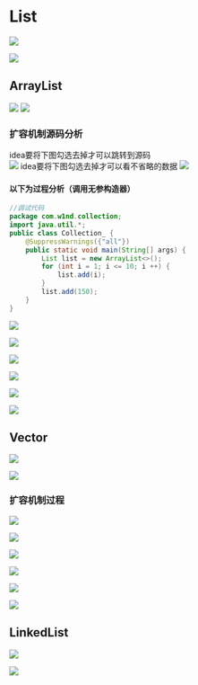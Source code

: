 # List

![](image/2021-10-15-13-17-39.png)

![](image/2021-10-15-13-31-51.png)
## ArrayList
![](image/2021-10-15-13-43-31.png)
![](image/2021-10-15-13-48-11.png)
### 扩容机制源码分析

  idea要将下图勾选去掉才可以跳转到源码  
![](image/2021-10-15-14-24-47.png)
  idea要将下图勾选去掉才可以看不省略的数据
![](image/2021-10-15-14-25-46.png)
#### 以下为过程分析（调用无参构造器）

```java
//调试代码
package com.w1nd.collection;
import java.util.*;
public class Collection_ {
    @SuppressWarnings({"all"})
    public static void main(String[] args) {
        List list = new ArrayList<>();
        for (int i = 1; i <= 10; i ++) {
            list.add(i);
        }
        list.add(150);
    }
}
```

![](image/2021-10-15-14-27-23.png)

![](image/2021-10-15-14-28-29.png)

![](image/2021-10-15-14-29-12.png)

![](image/2021-10-15-14-30-59.png)

![](image/2021-10-15-14-32-18.png)

![](image/2021-10-15-14-34-34.png)

## Vector
![](image/2021-10-15-15-01-34.png)

![](image/2021-10-15-15-04-19.png)
### 扩容机制过程
![](image/2021-10-15-15-06-34.png)

![](image/2021-10-15-15-07-04.png)

![](image/2021-10-15-15-08-02.png)

![](image/2021-10-15-15-10-29.png)

![](image/2021-10-15-15-11-06.png)

![](image/2021-10-15-15-15-17.png)

## LinkedList
![](image/2021-10-15-15-44-09.png)

![](image/2021-10-15-15-44-23.png)



